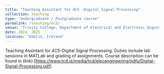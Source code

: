 ```yaml
---
title: "Teaching Assistant for 4C5 -Digital Signal Processing"
collection: teaching
type: "Undergraduate / Postgraduate course"
permalink: /teaching/4c5/
venue: "Trinity College, Department of Electrical and Electronic Engineering"
date: 2024, 2025
location: "Dublin, Ireland"
---
```


Teaching Assintant for 4C5-Digital Signal Processing. Duties include lab sessions in MATLab and grading of assignments. Course description can be found in (link) [https://www.tcd.ie/media/tcd/elecengineering/pdfs/Digital-Signal-Processing.pdf].

